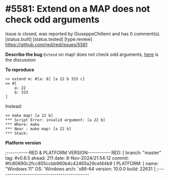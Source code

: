 
#5581: Extend on a MAP does not check odd arguments
================================================================================
Issue is closed, was reported by GiuseppeChillemi and has 0 comment(s).
[status.built] [status.tested] [type.review]
<https://github.com/red/red/issues/5581>

**Describe the bug**
`Extend` on map! does not check odd arguments, [here](https://matrix.to/#/!mjbZGzLqlsqlDLaQVP:gitter.im/$1odFEyuSSEblz3fGNQe7g4NH0u4SMTy0yYklp12ttz8?via=gitter.im&via=matrix.org&via=tchncs.de) is the discussion

**To reproduce**
```
>> extend m: #[a: 0] [a 22 b 333 c]
== #[
    a: 22
    b: 333
]
```

Instead:

```
>> make map! [a 22 b]
*** Script Error: invalid argument: [a 22 b]
*** Where: make
*** Near : make map! [a 22 b]
*** Stack:  
```

**Platform version**

;-----------RED & PLATFORM VERSION----------- 
RED: [ branch: "master" tag: #v0.6.5 ahead: 211 date: 8-Nov-2024/21:54:12 commit: #fc80690c2fcc855ccbb960b4c42465a29cef44b9 ]
PLATFORM: [ name: "Windows 11" OS: 'Windows arch: 'x86-64 version: 10.0.0 build: 22631 ]
;--------------------------------------------





